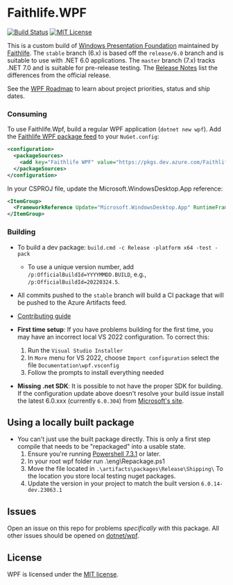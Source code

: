 # Faithlife.WPF

[![Build Status](https://dev.azure.com/Faithlife/WPF/_apis/build/status/Faithlife.wpf?branchName=stable)](https://dev.azure.com/Faithlife/WPF/_build/latest?definitionId=11&branchName=stable) [![MIT License](https://img.shields.io/badge/license-MIT-green.svg)](https://github.com/Faithlife/wpf/blob/stable/LICENSE.TXT)

This is a custom build of [Windows Presentation Foundation](https://github.com/dotnet/wpf) maintained by [Faithlife](https://faithlife.codes/).
The `stable` branch (6.x) is based off the `release/6.0` branch and is suitable to use with .NET 6.0 applications. The `master` branch (7.x) tracks .NET 7.0 and is suitable for pre-release testing.
The [Release Notes](ReleaseNotes.md) list the differences from the official release.

See the [WPF Roadmap](roadmap.md) to learn about project priorities, status and ship dates.

### Consuming

To use Faithlife.Wpf, build a regular WPF application (`dotnet new wpf`). Add the [Faithlife WPF package feed](https://dev.azure.com/Faithlife/WPF/_artifacts/feed/Public)
to your `NuGet.config`:

```xml
<configuration>
  <packageSources>
    <add key="Faithlife WPF" value="https://pkgs.dev.azure.com/Faithlife/WPF/_packaging/Public/nuget/v3/index.json" />
  </packageSources>
</configuration>
```

In your CSPROJ file, update the Microsoft.WindowsDesktop.App reference:

```xml
<ItemGroup>
  <FrameworkReference Update="Microsoft.WindowsDesktop.App" RuntimeFrameworkVersion="6.0.8-faithlife.2.22373.4" />
</ItemGroup>
```

### Building

* To build a dev package: `build.cmd -c Release -platform x64 -test -pack`
  * To use a unique version number, add `/p:OfficialBuildId=YYYYMMDD.BUILD`, e.g., `/p:OfficialBuildId=20220324.5`.
* All commits pushed to the `stable` branch will build a CI package that will be pushed to the Azure Artifacts feed.
* [Contributing guide](Documentation/contributing.md)

* **First time setup**: If you have problems building for the first time, you may have an incorrect local VS 2022 configuration. To correct this:
  1. Run the `Visual Studio Installer`
  2. In `More` menu for VS 2022, choose `Import configuration` select the file `Documentation\wpf.vsconfig`
  3. Follow the prompts to install everything needed

* **Missing .net SDK**: It is possible to not have the proper SDK for building. If the configuration update above doesn't resolve your build issue install the latest 6.0.xxx (currently `6.0.304`) from [Microsoft's site](https://dotnet.microsoft.com/en-us/download/dotnet/6.0).

## Using a locally built package

* You can't just use the built package directly. This is only a first step compile that needs to be "repackaged" into a usable state.
  1. Ensure you're running [Powershell 7.3.1](https://learn.microsoft.com/en-us/powershell/scripting/install/installing-powershell-on-windows?view=powershell-7.3) or later.
  2. In your root wpf folder run .\eng\Repackage.ps1
  3. Move the file located in `.\artifacts\packages\Release\Shipping\` To the location you store local testing nuget packages.
  4. Update the version in your project to match the built version `6.0.14-dev.23063.1`

## Issues

Open an issue on this repo for problems _specifically with_ this package. All other issues should be opened on [dotnet/wpf](https://github.com/dotnet/wpf/issues).

## License

WPF is licensed under the [MIT license](LICENSE.TXT).
